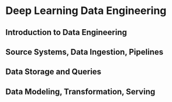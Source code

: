 # Deep Learning Data Engineering

## Introduction to Data Engineering

## Source Systems, Data Ingestion, Pipelines

## Data Storage and Queries

## Data Modeling, Transformation, Serving

